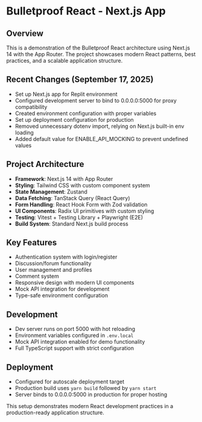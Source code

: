 # Bulletproof React - Next.js App

## Overview
This is a demonstration of the Bulletproof React architecture using Next.js 14 with the App Router. The project showcases modern React patterns, best practices, and a scalable application structure.

## Recent Changes (September 17, 2025)
- Set up Next.js app for Replit environment
- Configured development server to bind to 0.0.0.0:5000 for proxy compatibility
- Created environment configuration with proper variables
- Set up deployment configuration for production
- Removed unnecessary dotenv import, relying on Next.js built-in env loading
- Added default value for ENABLE_API_MOCKING to prevent undefined values

## Project Architecture
- **Framework**: Next.js 14 with App Router
- **Styling**: Tailwind CSS with custom component system
- **State Management**: Zustand
- **Data Fetching**: TanStack Query (React Query)
- **Form Handling**: React Hook Form with Zod validation
- **UI Components**: Radix UI primitives with custom styling
- **Testing**: Vitest + Testing Library + Playwright (E2E)
- **Build System**: Standard Next.js build process

## Key Features
- Authentication system with login/register
- Discussion/forum functionality  
- User management and profiles
- Comment system
- Responsive design with modern UI components
- Mock API integration for development
- Type-safe environment configuration

## Development
- Dev server runs on port 5000 with hot reloading
- Environment variables configured in `.env.local`
- Mock API integration enabled for demo functionality
- Full TypeScript support with strict configuration

## Deployment
- Configured for autoscale deployment target
- Production build uses `yarn build` followed by `yarn start`
- Server binds to 0.0.0.0:5000 in production for proper hosting

This setup demonstrates modern React development practices in a production-ready application structure.